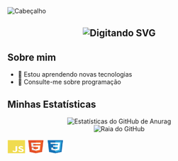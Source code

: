 

![Cabeçalho](https://capsule-render.vercel.app/api?type=waving&color=C71585&height=200§ion=header&text=Bem-vindo!&fontColor=ffffff&fontSize=40&animation=fadeIn)

<h2 align="center">
  <img src="https://readme-typing-svg.herokuapp.com?font=Courier+new&color=C71585&size=20&width=400&height=50&lines=Eu+sou+apaixonada+por+tecnologia!;Bem-vindo+ao+meu+perfil!" alt="Digitando SVG"/>
</h2>

## Sobre mim

- 🌱 Estou aprendendo novas tecnologias  
- 💬 Consulte-me sobre programação  

## Minhas Estatísticas

<div align="center">
  <!--Estatísticas do GitHub-->
  <img src="https://github-readme-stats.vercel.app/api?username=rayane-ramos&show_icons=true&theme=radical" alt="Estatísticas do GitHub de Anurag"/>
  <br>
  <!--Ondas-->
  <img src="https://github-readme-streak-stats.herokuapp.com/?user=rayane-ramos&theme=radical" alt="Raia do GitHub"/>
</div>

<div style="display: inline_block"><br>
  <img align="center" alt="Rayane-Js" height="30" width="40" src="https://raw.githubusercontent.com/devicons/devicon/master/icons/javascript/javascript-plain.svg">
  <img align="center" alt="Rayane-HTML" height="30" width="40" src="https://raw.githubusercontent.com/devicons/devicon/master/icons/html5/html5-original.svg">
  <img align="center" alt="Rayane-CSS" height="30" width="40" src="https://raw.githubusercontent.com/devicons/devicon/master/icons/css3/css3-original.svg">
</div>


